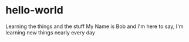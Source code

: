 # hello-world
Learning the things and the stuff
My Name is Bob and I'm here to say, I'm learning new things nearly every day
